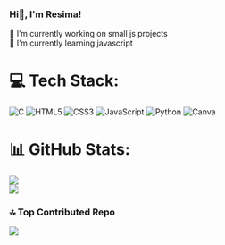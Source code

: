 ### Hi👋, I'm Resima!

🔭 I’m currently working on small js projects<br>
🌱 I’m currently learning javascript<br>


# 💻 Tech Stack:
![C](https://img.shields.io/badge/c-%2300599C.svg?style=for-the-badge&logo=c&logoColor=white) ![HTML5](https://img.shields.io/badge/html5-%23E34F26.svg?style=for-the-badge&logo=html5&logoColor=white) ![CSS3](https://img.shields.io/badge/css3-%231572B6.svg?style=for-the-badge&logo=css3&logoColor=white) ![JavaScript](https://img.shields.io/badge/javascript-%23323330.svg?style=for-the-badge&logo=javascript&logoColor=%23F7DF1E) ![Python](https://img.shields.io/badge/python-3670A0?style=for-the-badge&logo=python&logoColor=ffdd54) ![Canva](https://img.shields.io/badge/Canva-%2300C4CC.svg?style=for-the-badge&logo=Canva&logoColor=white)
# 📊 GitHub Stats:
<!-- Proudly created with GPRM ( https://gprm.itsvg.in )
![Anurag's GitHub stats](https://github-readme-stats.vercel.app/api?username=yawhatev&show_icons=true&theme=radical)-->

![](https://nirzak-streak-stats.vercel.app/?user=yawhatev&theme=dark&hide_border=false)<br/>
![](https://github-readme-stats.vercel.app/api/top-langs/?username=yawhatev&theme=dark&hide_border=false&include_all_commits=false&count_private=true&layout=compact)<br>

### 🔝 Top Contributed Repo
![](https://github-contributor-stats.vercel.app/api?username=yawhatev&limit=5&theme=dark&combine_all_yearly_contributions=true)

